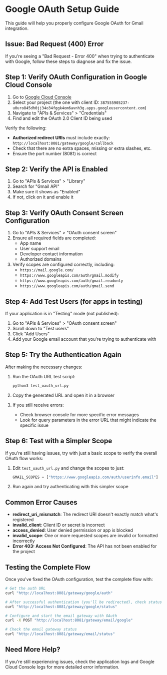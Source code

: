 # Google OAuth Setup Guide

This guide will help you properly configure Google OAuth for Gmail integration.

## Issue: Bad Request (400) Error

If you're seeing a "Bad Request - Error 400" when trying to authenticate with Google, follow these steps to diagnose and fix the issue.

## Step 1: Verify OAuth Configuration in Google Cloud Console

1. Go to [Google Cloud Console](https://console.cloud.google.com/)
2. Select your project (the one with client ID: `387555905237-u0uro845dh0jj34o34fggk4om6avnh3g.apps.googleusercontent.com`)
3. Navigate to "APIs & Services" > "Credentials"
4. Find and edit the OAuth 2.0 Client ID being used

Verify the following:

- **Authorized redirect URIs** must include exactly: `http://localhost:8081/gateway/google/callback`
- Check that there are no extra spaces, missing or extra slashes, etc.
- Ensure the port number (8081) is correct

## Step 2: Verify the API is Enabled

1. Go to "APIs & Services" > "Library"
2. Search for "Gmail API"
3. Make sure it shows as "Enabled"
4. If not, click on it and enable it

## Step 3: Verify OAuth Consent Screen Configuration

1. Go to "APIs & Services" > "OAuth consent screen"
2. Ensure all required fields are completed:
   - App name
   - User support email
   - Developer contact information
   - Authorized domains
3. Verify scopes are configured correctly, including:
   - `https://mail.google.com/`
   - `https://www.googleapis.com/auth/gmail.modify`
   - `https://www.googleapis.com/auth/gmail.readonly`
   - `https://www.googleapis.com/auth/gmail.send`

## Step 4: Add Test Users (for apps in testing)

If your application is in "Testing" mode (not published):

1. Go to "APIs & Services" > "OAuth consent screen"
2. Scroll down to "Test users"
3. Click "Add Users"
4. Add your Google email account that you're trying to authenticate with

## Step 5: Try the Authentication Again

After making the necessary changes:

1. Run the OAuth URL test script:
   ```bash
   python3 test_oauth_url.py
   ```

2. Copy the generated URL and open it in a browser

3. If you still receive errors:
   - Check browser console for more specific error messages
   - Look for query parameters in the error URL that might indicate the specific issue

## Step 6: Test with a Simpler Scope

If you're still having issues, try with just a basic scope to verify the overall OAuth flow works:

1. Edit `test_oauth_url.py` and change the scopes to just:
   ```python
   GMAIL_SCOPES = ["https://www.googleapis.com/auth/userinfo.email"]
   ```

2. Run again and try authenticating with this simpler scope

## Common Error Causes

- **redirect_uri_mismatch**: The redirect URI doesn't exactly match what's registered
- **invalid_client**: Client ID or secret is incorrect
- **access_denied**: User denied permission or app is blocked
- **invalid_scope**: One or more requested scopes are invalid or formatted incorrectly
- **Error 403: Access Not Configured**: The API has not been enabled for the project

## Testing the Complete Flow

Once you've fixed the OAuth configuration, test the complete flow with:

```bash
# Get the auth URL
curl "http://localhost:8081/gateway/google/auth"

# After successful authentication (you'll be redirected), check status
curl "http://localhost:8081/gateway/google/status"

# Configure and start the email gateway with OAuth
curl -X POST "http://localhost:8081/gateway/email/google"

# Check the email gateway status
curl "http://localhost:8081/gateway/email/status"
```

## Need More Help?

If you're still experiencing issues, check the application logs and Google Cloud Console logs for more detailed error information.